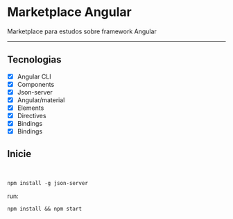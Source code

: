 # Marketplace Angular

Marketplace para estudos sobre framework Angular

<hr>

## Tecnologias

- [x] Angular CLI
- [x] Components
- [x] Json-server
- [x] Angular/material
- [x] Elements
- [x] Directives
- [x] Bindings
- [x] Bindings

## Inicie

<br>

```
npm install -g json-server
```

run:

```
npm install && npm start
```

